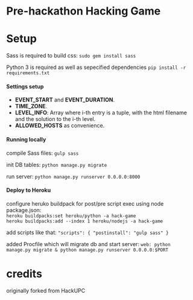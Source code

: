 # Pre-hackathon Hacking Game

# Setup
Sass is required to build css: `sudo gem install sass`

Python 3 is required as well as sepecified dependencies `pip install -r requirements.txt`

#### Settings setup

- **EVENT_START** and **EVENT_DURATION**.
- **TIME_ZONE**.
- **LEVEL_INFO**: Array where i-th entry is a tuple, with the html filename and the solution to the i-th level.
- **ALLOWED_HOSTS** as convenience.

#### Running locally
compile Sass files: `gulp sass`

init DB tables: `python manage.py migrate`

run server: `python manage.py runserver 0.0.0.0:8000`

#### Deploy to Heroku

configure heruko buildpack for post/pre script exec using node package.json: <br>
`heroku buildpacks:set heroku/python -a hack-game`<br>
`heroku buildpacks:add --index 1 heroku/nodejs -a hack-game`

add scripts like that:
`
"scripts": {
    "postinstall": "gulp sass"
  }
`

added Procfile which will migrate db and start server:
`web: python manage.py migrate & python manage.py runserver 0.0.0.0:$PORT
`


# credits
originally forked from HackUPC 
